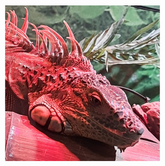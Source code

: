 ![Image_of_a_cool_friend](https://github.com/bhicdurmaz/markdown-portfolio/blob/main/photo_cool.jpg)

